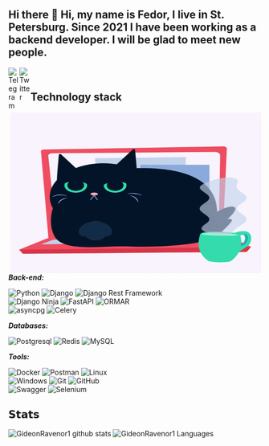 ## Hi there 👋 Hi, my name is Fedor, I live in St. Petersburg. Since 2021 I have been working as a backend developer. I will be glad to meet new people.

<a href="https://t.me/Gideon_Ravenor">
  <img align="left" alt="Telegram" width="22px" src="https://camo.githubusercontent.com/5c1975da7d9ab735ceb71c57b6c7e48ff3e08ca4/68747470733a2f2f6564656e742e6769746875622e696f2f537570657254696e7949636f6e732f696d616765732f7376672f74656c656772616d2e737667">
</a>
<a href="https://vk.com/frodo_rus">
  <img align="left" alt="Twitter" width="22px" src="https://upload.wikimedia.org/wikipedia/commons/thumb/2/21/VK.com-logo.svg/288px-VK.com-logo.svg.png" />
</a>

</br>

## Technology stack

<img align="right" alt="GIF" src="https://github.com/GideonRavenor1/GideonRavenor1/blob/main/giphy.gif?raw=true" width="500" height="320" />

***Back-end:***

![Python](https://img.shields.io/badge/-Python-black?style=flat-square&logo=Python)
![Django](https://img.shields.io/badge/-Django-0aad48?style=flat-square&logo=Django)
![Django Rest Framework](https://img.shields.io/badge/DRF-red?style=flat-square&logo=Django)\
![Django Ninja](https://img.shields.io/badge/-Django_Ninja-%234B32C3?style=flat-square&logo=Django)
![FastAPI](https://img.shields.io/badge/-FastAPI-%2300C7B7?style=flat-square&logo=FastAPI)
![ORMAR](https://img.shields.io/badge/-ORMAR-DD0031?style=flat-square&logo=ORMAR)\
![asyncpg](https://img.shields.io/badge/-asyncpg-blue?style=flat-square&logo=asyncpg)
![Celery](https://img.shields.io/badge/-Celery-%2300C7B7?style=flat-square&logo=Celery)

***Databases:***

![Postgresql](https://img.shields.io/badge/-Postgresql-%232c3e50?style=flat-square&logo=Postgresql)
![Redis](https://img.shields.io/badge/-Redis-FCA121?style=flat-square&logo=Redis)
![MySQL](https://img.shields.io/badge/mysql-%2300f.svg?style=flat-square&logo=mysql&logoColor=white)


***Tools:***

![Docker](https://img.shields.io/badge/-Docker-46a2f1?style=flat-square&logo=docker&logoColor=white)
![Postman](https://img.shields.io/badge/Postman-FCA121?style=flat-square&logo=postman)
![Linux](https://img.shields.io/badge/Linux-black?style=flat-square&logo=linux)\
![Windows](https://img.shields.io/badge/Windows-0078D6?style=flat-square&logo=windows&logoColor=white)
![Git](https://img.shields.io/badge/-Git-black?style=flat-square&logo=git)
![GitHub](https://img.shields.io/badge/-GitHub-181717?style=flat-square&logo=github)\
![Swagger](https://img.shields.io/badge/-Swagger-%23Clojure?style=flat-square&logo=swagger&logoColor=white)
![Selenium](https://img.shields.io/badge/-selenium-%43B02A?style=flat-square&logo=selenium&logoColor=white)

## 𝗦𝘁𝗮𝘁𝘀

![GideonRavenor1 github stats](https://github-readme-stats.vercel.app/api?username=GideonRavenor1&show_icons=true&theme=tokyonight&include_all_commits=true&count_private=true)
![GideonRavenor1 Languages](https://github-readme-stats.vercel.app/api/top-langs/?username=GideonRavenor1&layout=compact&count_private=true&theme=tokyonight)
